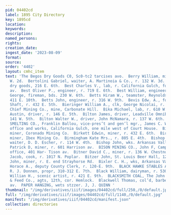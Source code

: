 ```yaml
---
pid: 04402cd
label: 1895 City Directory
key: 1895cd
location: 
keywords: 
description: 
named_persons: 
rights: 
creation_date: 
ingest_date: '2023-08-09'
format: 
source: 
order: '4402'
layout: cmhc_item
text: 'The Begos Dry Goods C0, Sc0-tc2 tarcises avo.  Berry William, miner, r. 530
  W. 2d.  Bertolini Gabriel, waiter, A. Martinoia & Co., r. 132 W. 3d.  Besly Irving,
  dry goods, 216 E. 6th.  Best Charles V., lab, r. California Gulch, foot Harrison
  av.  Best Oliver P., engineer, r. 719 E. 6th.  Best William, engineer, Mahala Mine.  Beswick
  George, fireman, bds. 230 W. 6th.  Betts Hiram W., teamster, Reynolds & Smith, r.
  411 E. 10th.  Betts John, engineer, r. 316 W. 9th.  Bevis Edw. A., foreman, Capitol
  Shaft, r. 432 E. 5th.  Bieringer William A., clk, George Nicolai, r. 141 E. 9th.  Big
  Chief Mining Co., mine, Carbonate Hill.  Bika Michael, lab, r. 610 W. Elm.  Bilton
  Austin, driver, r. 146 E. 5th.  Bilton James, driver, Leadville Omnibus Co., r.
  141 W. 5th.  Bilton Walter W., driver, John McNamara, r. 137 W. 6th.  BI-METALLIC
  SMELTING CO., Franklin Ballou, vice-pres’t and gen’l mgr., James C. Wigginton, see’y;
  office and works, California Gulch, one mile west of Court House.  Birch Edward,
  miner, Coronado Mining Co.  Birkett Edwin, miner, r. 432 E. 6th.  Birmingham James,
  miner, Ibex Mining Co.  Birmingham Kate Mrs., r. 805 E. 4th.  Bishop George H.,
  waiter, D. D. Escher, r. 114 W. 4th.  Bishop John, wks. Arkansas Valley Smelter.  Bishop
  Patrick D, miner, r. 601 Harrison av.  BISON MINING CO., John F, Campion, pres’t,
  office, 401 Har- Tison av.  Bitner David C., miner, r. 136 W. Chestnut.  Bitner
  Jacob, cook, r. 1017 N. Poplar.  Bitzer John, St. Louis Beer Hall, 124 W. 2d.  Biu
  John, miner, r. E. end Strayhorse Rd.  Bixler C. H., wks, Arkansas Valley Smelter.  Bixler
  Horace A., deputy County Clerk, r. 120-E. 9th.  BLACK HAWKE STABLES AND WOOD YARD,
  R. J. Donnen, propr, 310-312 E. 7th.  Black William, dairyman, r. 530 E. 8th.  Blackburn
  Willian H., scenic artist, r. 421 E. 9th.  BLACKSMITH COAL, The John Harvey Fuel
  & Feed Co., agts, 12th, cor. Hemlock.  Blackwell Thomas, col’d, barber, 1054 Harrison
  av.  PAPER HANGING, wets stzzer. J, J. QUINN '
thumbnail: "/img/derivatives/iiif/images/04402cd/full/250,/0/default.jpg"
full: "/img/derivatives/iiif/images/04402cd/full/1140,/0/default.jpg"
manifest: "/img/derivatives/iiif/04402cd/manifest.json"
collection: directories
---
```

